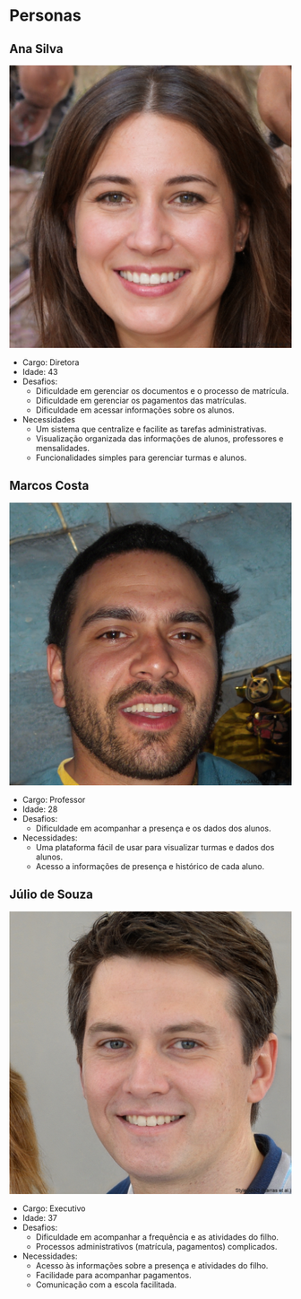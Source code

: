 # Personas

## Ana Silva
![Ana Silva](../assets/personas/persona1.jpeg)
- Cargo: Diretora
- Idade: 43
- Desafios:
  - Dificuldade em gerenciar os documentos e o processo de matrícula.
  - Dificuldade em gerenciar os pagamentos das matrículas.
  - Dificuldade em acessar informações sobre os alunos.
- Necessidades
  - Um sistema que centralize e facilite as tarefas administrativas.
  - Visualização organizada das informações de alunos, professores e mensalidades.
  - Funcionalidades simples para gerenciar turmas e alunos.

## Marcos Costa
![Marcos Costa](../assets/personas/persona2.jpeg)
- Cargo: Professor
- Idade: 28
- Desafios:
  - Dificuldade em acompanhar a presença e os dados dos alunos.
- Necessidades:
  - Uma plataforma fácil de usar para visualizar turmas e dados dos alunos.
  - Acesso a informações de presença e histórico de cada aluno.

## Júlio de Souza
![Júlio de Souza](../assets/personas/persona3.jpeg)
- Cargo: Executivo
- Idade: 37
- Desafios:
  - Dificuldade em acompanhar a frequência e as atividades do filho.
  - Processos administrativos (matrícula, pagamentos) complicados.
- Necessidades:
  - Acesso às informações sobre a presença e atividades do filho.
  - Facilidade para acompanhar pagamentos.
  - Comunicação com a escola facilitada.
